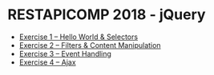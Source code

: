 # RESTAPICOMP 2018 - jQuery


-	[Exercise 1 – Hello World & Selectors](exercises/jQueryEx1.md)
-	[Exercise 2 – Filters & Content Manipulation](exercises/jQueryEx2.md)
-	[Exercise 3 – Event Handling](exercises/jQueryEx3.md)
-	[Exercise 4 – Ajax](exercises/jQueryEx4.md)